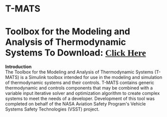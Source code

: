 T-MATS
==========

Toolbox for the Modeling and Analysis of Thermodynamic Systems
<b> To Download:<font face="verdana" color="green"> <a href= "https://github.com/nasa/T-MATS/releases" >Click Here</a> </b></font>
==========

<b>Introduction</b> <br>
The Toolbox for the Modeling and Analysis of Thermodynamic Systems (T-MATS) 
is a Simulink toolbox intended for use in the modeling and simulation of thermodynamic 
systems and their controls. T-MATS contains generic thermodynamic and controls 
components that may be combined with a variable input iterative solver and optimization 
algorithm to create complex systems to meet the needs of a developer. Development of this tool
was completed on behalf of the NASA Aviation Safety Program's Vehicle Systems Safety Technologies
(VSST) project.